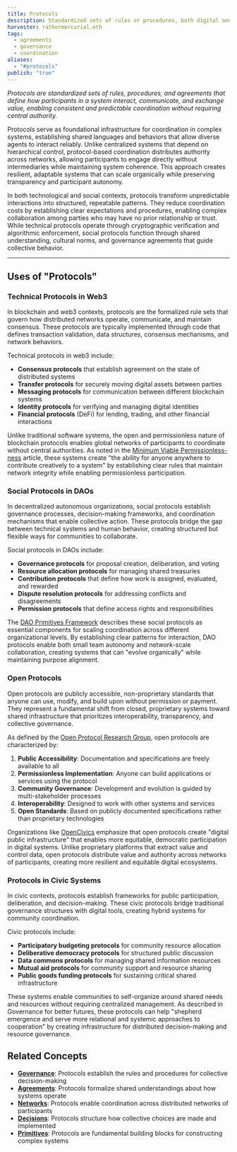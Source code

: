 ```yaml
---
title: Protocols
description: Standardized sets of rules or procedures, both digital and social, that enable coordination, communication, and reliable interaction among participants in decentralized systems.
harvester: rathermercurial.eth
tags:
  - agreements
  - governance
  - coordination
aliases:
  - "#protocols"
publish: "true"
---
```


_Protocols are standardized sets of rules, procedures, and agreements that define how participants in a system interact, communicate, and exchange value, enabling consistent and predictable coordination without requiring central authority._

Protocols serve as foundational infrastructure for coordination in complex systems, establishing shared languages and behaviors that allow diverse agents to interact reliably. Unlike centralized systems that depend on hierarchical control, protocol-based coordination distributes authority across networks, allowing participants to engage directly without intermediaries while maintaining system coherence. This approach creates resilient, adaptable systems that can scale organically while preserving transparency and participant autonomy.

In both technological and social contexts, protocols transform unpredictable interactions into structured, repeatable patterns. They reduce coordination costs by establishing clear expectations and procedures, enabling complex collaboration among parties who may have no prior relationship or trust. While technical protocols operate through cryptographic verification and algorithmic enforcement, social protocols function through shared understanding, cultural norms, and governance agreements that guide collective behavior.

---

## Uses of "Protocols"

### Technical Protocols in Web3

In blockchain and web3 contexts, protocols are the formalized rule sets that govern how distributed networks operate, communicate, and maintain consensus. These protocols are typically implemented through code that defines transaction validation, data structures, consensus mechanisms, and network behaviors.

Technical protocols in web3 include:

- **Consensus protocols** that establish agreement on the state of distributed systems
- **Transfer protocols** for securely moving digital assets between parties
- **Messaging protocols** for communication between different blockchain systems
- **Identity protocols** for verifying and managing digital identities
- **Financial protocols** (DeFi) for lending, trading, and other financial interactions

Unlike traditional software systems, the open and permissionless nature of blockchain protocols enables global networks of participants to coordinate without central authorities. As noted in the [Minimum Viable Permissionless-ness](artifacts/articles/network-evolution%201/Minimum%20Viable%20Permissionless-ness.md) article, these systems create "the ability for anyone anywhere to contribute creatively to a system" by establishing clear rules that maintain network integrity while enabling permissionless participation.

### Social Protocols in DAOs

In decentralized autonomous organizations, social protocols establish governance processes, decision-making frameworks, and coordination mechanisms that enable collective action. These protocols bridge the gap between technical systems and human behavior, creating structured but flexible ways for communities to collaborate.

Social protocols in DAOs include:

- **Governance protocols** for proposal creation, deliberation, and voting
- **Resource allocation protocols** for managing shared treasuries
- **Contribution protocols** that define how work is assigned, evaluated, and rewarded
- **Dispute resolution protocols** for addressing conflicts and disagreements
- **Permission protocols** that define access rights and responsibilities

The [DAO Primitives Framework](artifacts/guides/dao-primitives-framework/index.md#) describes these social protocols as essential components for scaling coordination across different organizational levels. By establishing clear patterns for interaction, DAO protocols enable both small team autonomy and network-scale collaboration, creating systems that can "evolve organically" while maintaining purpose alignment.

### Open Protocols

Open protocols are publicly accessible, non-proprietary standards that anyone can use, modify, and build upon without permission or payment. They represent a fundamental shift from closed, proprietary systems toward shared infrastructure that prioritizes interoperability, transparency, and collective governance.

As defined by the [Open Protocol Research Group](https://mirror.xyz/openprotocolresearch.eth), open protocols are characterized by:

1. **Public Accessibility**: Documentation and specifications are freely available to all
2. **Permissionless Implementation**: Anyone can build applications or services using the protocol
3. **Community Governance**: Development and evolution is guided by multi-stakeholder processes
4. **Interoperability**: Designed to work with other systems and services
5. **Open Standards**: Based on publicly documented specifications rather than proprietary technologies

Organizations like [OpenCivics](https://www.opencivics.co/) emphasize that open protocols create "digital public infrastructure" that enables more equitable, democratic participation in digital systems. Unlike proprietary platforms that extract value and control data, open protocols distribute value and authority across networks of participants, creating more resilient and equitable digital ecosystems.

### Protocols in Civic Systems

In civic contexts, protocols establish frameworks for public participation, deliberation, and decision-making. These civic protocols bridge traditional governance structures with digital tools, creating hybrid systems for community coordination.

Civic protocols include:

- **Participatory budgeting protocols** for community resource allocation
- **Deliberative democracy protocols** for structured public discussion
- **Data commons protocols** for managing shared information resources
- **Mutual aid protocols** for community support and resource sharing
- **Public goods funding protocols** for sustaining critical shared infrastructure

These systems enable communities to self-organize around shared needs and resources without requiring centralized management. As described in Governance for better futures, these protocols can help "shepherd emergence and serve more relational and systemic approaches to cooperation" by creating infrastructure for distributed decision-making and resource governance.

## Related Concepts

- **[Governance](tags/governance.md#)**: Protocols establish the rules and procedures for collective decision-making
- **[Agreements](tags/agreements.md#)**: Protocols formalize shared understandings about how systems operate
- **[Networks](tags/networks.md#)**: Protocols enable coordination across distributed networks of participants
- **[Decisions](tags/decisions.md#)**: Protocols structure how collective choices are made and implemented
- **[Primitives](tags/primitives.md#)**: Protocols are fundamental building blocks for constructing complex systems
